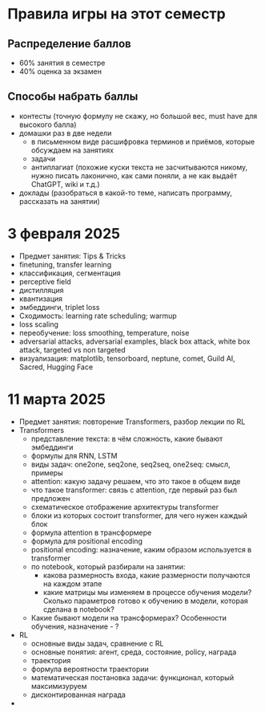 # Правила игры на этот семестр

## Распределение баллов
* 60% занятия в семестре
* 40% оценка за экзамен

## Способы набрать баллы
* контесты (точную формулу не скажу, но большой вес, must have для высокого балла)
* домашки раз в две недели
  * в письменном виде расшифровка терминов и приёмов, которые обсуждаем на занятиях
  * задачи
  * антиплагиат (похожие куски текста не засчитываются никому, нужно писать лаконично, как сами поняли, а не как выдаёт ChatGPT, wiki и т.д.)
* доклады (разобраться в какой-то теме, написать программу, рассказать на занятии)

# 3 февраля 2025

* Предмет занятия: Tips & Tricks
* finetuning, transfer learning
* классификация, сегментация
* perceptive field
* дистилляция
* квантизация
* эмбеддинги, triplet loss
* Сходимость: learning rate scheduling; warmup
* loss scaling
* переобучение: loss smoothing, temperature, noise
* adversarial attacks, adversarial examples, black box attack, white box attack, targeted vs non targeted
* визуализация: matplotlib, tensorboard, neptune, comet, Guild AI, Sacred, Hugging Face

# 11 марта 2025
* Предмет занятия: повторение Transformers, разбор лекции по RL
* Transformers
  * представление текста: в чём сложность, какие бывают эмбеддинги
  * формулы для RNN, LSTM
  * виды задач: one2one, seq2one, seq2seq, one2seq: смысл, примеры
  * attention: какую задачу решаем, что это такое в общем виде
  * что такое transformer: связь с attention, где первый раз был предложен
  * схематическое отображение архитектуры transformer
  * блоки из которых состоит transformer, для чего нужен каждый блок
  * формула attention в трансформере
  * формула для positional encoding
  * positional encoding: назначение, каким образом используется в transformer
  * по notebook, который разбирали на занятии:
    * какова размерность входа, какие размерности получаются на каждом этапе
    * какие матрицы мы изменяем в процессе обучения модели? Сколько параметров готово к обучению в модели, которая сделана в notebook?
  * Какие бывают модели на трансформерах? Особенности обучения, назначение - ?
* RL
  * основные виды задач, сравнение с RL
  * основные понятия: агент, среда, состояние, policy, награда
  * траектория
  * формула вероятности траектории
  * математическая постановка задачи: функционал, который максимизуруем
  * дисконтированная награда
* 



